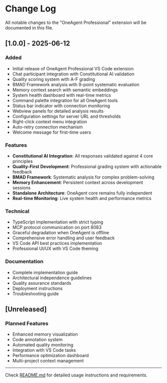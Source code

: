 # Change Log

All notable changes to the "OneAgent Professional" extension will be documented in this file.

## [1.0.0] - 2025-06-12

### Added
- Initial release of OneAgent Professional VS Code extension
- Chat participant integration with Constitutional AI validation
- Quality scoring system with A-F grading
- BMAD Framework analysis with 9-point systematic evaluation
- Memory context search with semantic embeddings
- System health dashboard with real-time metrics
- Command palette integration for all OneAgent tools
- Status bar indicator with connection monitoring
- Webview panels for detailed analysis results
- Configuration settings for server URL and thresholds
- Right-click context menu integration
- Auto-retry connection mechanism
- Welcome message for first-time users

### Features
- **Constitutional AI Integration**: All responses validated against 4 core principles
- **Quality-First Development**: Professional grading system with actionable feedback
- **BMAD Framework**: Systematic analysis for complex problem-solving
- **Memory Enhancement**: Persistent context across development sessions
- **Standalone Architecture**: OneAgent core remains fully independent
- **Real-time Monitoring**: Live system health and performance metrics

### Technical
- TypeScript implementation with strict typing
- MCP protocol communication on port 8083
- Graceful degradation when OneAgent is offline
- Comprehensive error handling and user feedback
- VS Code API best practices implementation
- Professional UI/UX with VS Code theming

### Documentation
- Complete implementation guide
- Architectural independence guidelines
- Quality assurance standards
- Deployment instructions
- Troubleshooting guide

## [Unreleased]

### Planned Features
- Enhanced memory visualization
- Code annotation system
- Automated quality monitoring
- Integration with VS Code tasks
- Performance optimization dashboard
- Multi-project context management

---

Check [README.md](README.md) for detailed usage instructions and requirements.

